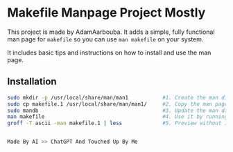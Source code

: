 # Makefile Manpage Project Mostly 

This project is made by AdamAarbouba. It adds a simple, fully functional man page for `makefile` so you can use `man makefile` on your system.

It includes basic tips and instructions on how to install and use the man page.

## Installation


```bash
sudo mkdir -p /usr/local/share/man/man1           #1. Create the man directory if it doesn’t exist
sudo cp makefile.1 /usr/local/share/man/man1/     #2. Copy the man page file
sudo mandb                                        #3. Update the man database (optional):
man makefile                                      #4. Use it by running
groff -T ascii -man makefile.1 | less             #5. Preview without installing


Made By AI >> ChatGPT And Touched Up By Me
